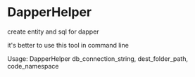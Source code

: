 # DapperHelper
create entity and sql for dapper

it's better to use this tool in command line

Usage:
        DapperHelper db_connection_string, dest_folder_path, code_namespace

